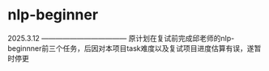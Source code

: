 # nlp-beginner

2025.3.12
————————————
原计划在复试前完成邱老师的nlp-beginnner前三个任务，后因对本项目task难度以及复试项目进度估算有误，遂暂时停更
